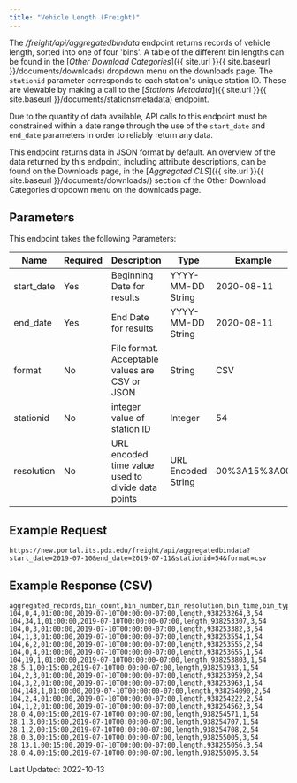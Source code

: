 ```yaml
---
title: "Vehicle Length (Freight)"
---
```

The _/freight/api/aggregatedbindata_ endpoint returns records of vehicle length, sorted into one of four 'bins'.  A table of the different bin lengths can be found in the [_Other Download Categories_]({{ site.url }}{{ site.baseurl }}/documents/downloads) dropdown menu on the downloads page.  The `stationid` parameter corresponds to each station's unique station ID. These are viewable by making a call to the [_Stations Metadata_]({{ site.url }}{{ site.baseurl }}/documents/stationsmetadata) endpoint.

Due to the quantity of data available, API calls to this endpoint must be constrained within a date range through the use of the `start_date` and `end_date` parameters in order to reliably return any data.

This endpoint returns data in JSON format by default. An overview of the data returned by this endpoint, including attribute descriptions, can be found on the Downloads page, in the [_Aggregated CLS_]({{ site.url }}{{ site.baseurl }}/documents/downloads/) section of the Other Download Categories dropdown menu on the downloads page.

## Parameters
This endpoint takes the following Parameters:

| Name          | Required  | Description                                        | Type               | Example      |
| ------------- | --------- | -------------------------------------------------- | ------------------ | ------------ |
| start_date    | Yes       | Beginning Date for results                         | YYYY-MM-DD String  | 2020-08-11   |
| end_date      | Yes       | End Date for results                               | YYYY-MM-DD String  | 2020-08-11   |
| format        | No        | File format. Acceptable values are CSV or JSON     | String             | CSV          |
| stationid     | No        | integer value of station ID                        | Integer            | 54           |
| resolution    | No        | URL encoded time value used to divide data points  | URL Encoded String | 00%3A15%3A00 |

## Example Request
```https://new.portal.its.pdx.edu/freight/api/aggregatedbindata?start_date=2019-07-10&end_date=2019-07-11&stationid=54&format=csv```

## Example Response (CSV)
```
aggregated_records,bin_count,bin_number,bin_resolution,bin_time,bin_type,id,lane,stationid
104,0,4,01:00:00,2019-07-10T00:00:00-07:00,length,938253264,3,54
104,34,1,01:00:00,2019-07-10T00:00:00-07:00,length,938253307,3,54
104,0,3,01:00:00,2019-07-10T00:00:00-07:00,length,938253382,3,54
104,1,3,01:00:00,2019-07-10T00:00:00-07:00,length,938253554,1,54
104,6,2,01:00:00,2019-07-10T00:00:00-07:00,length,938253555,2,54
104,0,4,01:00:00,2019-07-10T00:00:00-07:00,length,938253655,1,54
104,19,1,01:00:00,2019-07-10T00:00:00-07:00,length,938253803,1,54
28,5,1,00:15:00,2019-07-10T00:00:00-07:00,length,938253933,1,54
104,2,3,01:00:00,2019-07-10T00:00:00-07:00,length,938253959,2,54
104,3,2,01:00:00,2019-07-10T00:00:00-07:00,length,938253963,1,54
104,148,1,01:00:00,2019-07-10T00:00:00-07:00,length,938254090,2,54
104,2,4,01:00:00,2019-07-10T00:00:00-07:00,length,938254222,2,54
104,1,2,01:00:00,2019-07-10T00:00:00-07:00,length,938254562,3,54
28,0,4,00:15:00,2019-07-10T00:00:00-07:00,length,938254571,1,54
28,1,3,00:15:00,2019-07-10T00:00:00-07:00,length,938254707,1,54
28,1,2,00:15:00,2019-07-10T00:00:00-07:00,length,938254708,2,54
28,0,3,00:15:00,2019-07-10T00:00:00-07:00,length,938255005,3,54
28,13,1,00:15:00,2019-07-10T00:00:00-07:00,length,938255056,3,54
28,0,4,00:15:00,2019-07-10T00:00:00-07:00,length,938255095,3,54
```

Last Updated: 2022-10-13
